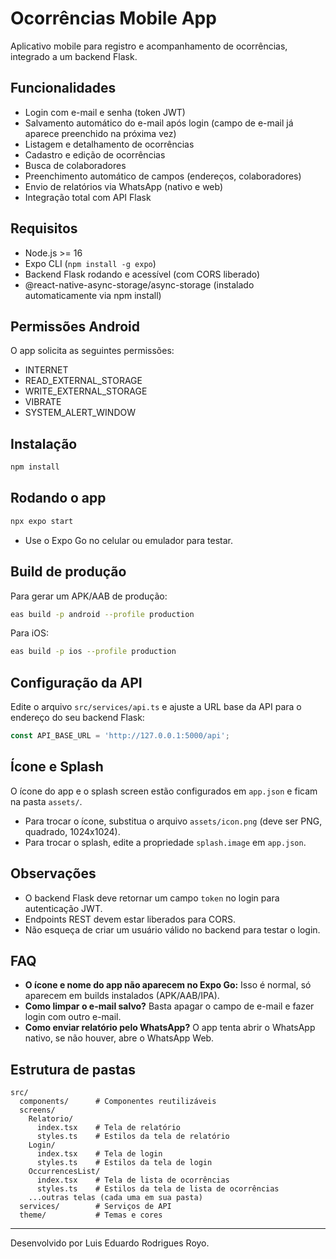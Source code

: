 # Ocorrências Mobile App

Aplicativo mobile para registro e acompanhamento de ocorrências, integrado a um backend Flask.

## Funcionalidades
- Login com e-mail e senha (token JWT)
- Salvamento automático do e-mail após login (campo de e-mail já aparece preenchido na próxima vez)
- Listagem e detalhamento de ocorrências
- Cadastro e edição de ocorrências
- Busca de colaboradores
- Preenchimento automático de campos (endereços, colaboradores)
- Envio de relatórios via WhatsApp (nativo e web)
- Integração total com API Flask

## Requisitos
- Node.js >= 16
- Expo CLI (`npm install -g expo`)
- Backend Flask rodando e acessível (com CORS liberado)
- @react-native-async-storage/async-storage (instalado automaticamente via npm install)

## Permissões Android
O app solicita as seguintes permissões:
- INTERNET
- READ_EXTERNAL_STORAGE
- WRITE_EXTERNAL_STORAGE
- VIBRATE
- SYSTEM_ALERT_WINDOW

## Instalação
```sh
npm install
```

## Rodando o app
```sh
npx expo start
```
- Use o Expo Go no celular ou emulador para testar.

## Build de produção
Para gerar um APK/AAB de produção:
```sh
eas build -p android --profile production
```
Para iOS:
```sh
eas build -p ios --profile production
```

## Configuração da API
Edite o arquivo `src/services/api.ts` e ajuste a URL base da API para o endereço do seu backend Flask:
```ts
const API_BASE_URL = 'http://127.0.0.1:5000/api';
```

## Ícone e Splash
O ícone do app e o splash screen estão configurados em `app.json` e ficam na pasta `assets/`.
- Para trocar o ícone, substitua o arquivo `assets/icon.png` (deve ser PNG, quadrado, 1024x1024).
- Para trocar o splash, edite a propriedade `splash.image` em `app.json`.

## Observações
- O backend Flask deve retornar um campo `token` no login para autenticação JWT.
- Endpoints REST devem estar liberados para CORS.
- Não esqueça de criar um usuário válido no backend para testar o login.

## FAQ
- **O ícone e nome do app não aparecem no Expo Go:** Isso é normal, só aparecem em builds instalados (APK/AAB/IPA).
- **Como limpar o e-mail salvo?** Basta apagar o campo de e-mail e fazer login com outro e-mail.
- **Como enviar relatório pelo WhatsApp?** O app tenta abrir o WhatsApp nativo, se não houver, abre o WhatsApp Web.

## Estrutura de pastas
```
src/
  components/      # Componentes reutilizáveis
  screens/
    Relatorio/
      index.tsx    # Tela de relatório
      styles.ts    # Estilos da tela de relatório
    Login/
      index.tsx    # Tela de login
      styles.ts    # Estilos da tela de login
    OccurrencesList/
      index.tsx    # Tela de lista de ocorrências
      styles.ts    # Estilos da tela de lista de ocorrências
    ...outras telas (cada uma em sua pasta)
  services/        # Serviços de API
  theme/           # Temas e cores
```

---

Desenvolvido por Luis Eduardo Rodrigues Royo. 